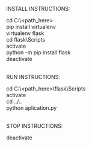 INSTALL INSTRUCTIONS: <br>

cd C:\\<path_here> <br>
pip install virtualenv <br>
virtualenv flask <br>
cd flask\Scripts <br>
activate <br>
python -m pip install flask <br>
deactivate <br> <br>

RUN INSTRUCTIONS: <br>

cd C:\\<path_here>\flask\Scripts <br>
activate <br> 
cd ../.. <br>
python aplication.py <br> <br>

STOP INSTRUCTIONS: <br>

deactivate
